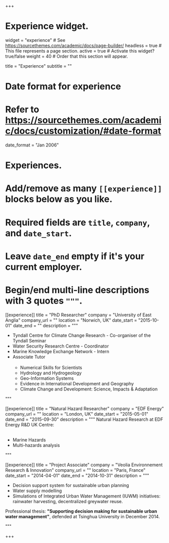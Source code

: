 +++
# Experience widget.
widget = "experience"  # See https://sourcethemes.com/academic/docs/page-builder/
headless = true  # This file represents a page section.
active = true  # Activate this widget? true/false
weight = 40  # Order that this section will appear.

title = "Experience"
subtitle = ""

# Date format for experience
#   Refer to https://sourcethemes.com/academic/docs/customization/#date-format
date_format = "Jan 2006"

# Experiences.
#   Add/remove as many `[[experience]]` blocks below as you like.
#   Required fields are `title`, `company`, and `date_start`.
#   Leave `date_end` empty if it's your current employer.
#   Begin/end multi-line descriptions with 3 quotes `"""`.
[[experience]]
  title = "PhD Researcher"
  company = "University of East Anglia"
  company_url = ""
  location = "Norwich, UK"
  date_start = "2015-10-01"
  date_end = ""
  description = """<br>
<ul>
<li> Tyndall Centre for Climate Change Research - Co-organiser of the Tyndall Seminar </li>
<li> Water Security Research Centre - Coordinator  </li>
<li> Marine Knowledge Exchange Network - Intern </li>
<li> Associate Tutor 
<ul> <br>
  <li> Numerical Skills for Scientists </li>
  <li> Hydrology and Hydrogeology </li>
  <li> Geo-Information Systems </li>
  <li> Evidence in International Development and Geography </li>
  <li> Climate Change and Development: Science, Impacts & Adaptation </li>
</ul>
</li>
</ul>
  """

[[experience]]
  title = "Natural Hazard Researcher"
  company = "EDF Energy"
  company_url = ""
  location = "London, UK"
  date_start = "2015-05-01"
  date_end = "2015-09-30"
  description = """
Natural Hazard Research at EDF Energy R&D UK Centre:
<ul> <br>
  <li> Marine Hazards </li>
  <li> Multi-hazards analysis </li>
</ul>
  """

[[experience]]
  title = "Project Associate"
  company = "Veolia Environnement Research & Innovation"
  company_url = ""
  location = "Paris, France"
  date_start = "2014-04-01"
  date_end = "2014-10-31"
  description = """
<p><ul>
  <li> Decision support system for sustainable urban planning </li> 
  <li> Water supply modelling </li>
  <li> Simulations of Integrated Urban Water Management (IUWM) initiatives: rainwater harvesting, decentralized greywater reuse. </li>
</ul></p>
<p>
Professional thesis: <b> "Supporting decision making for sustainable urban water management"</b>, defended at Tsinghua University in December 2014.
</p>
  """

+++

